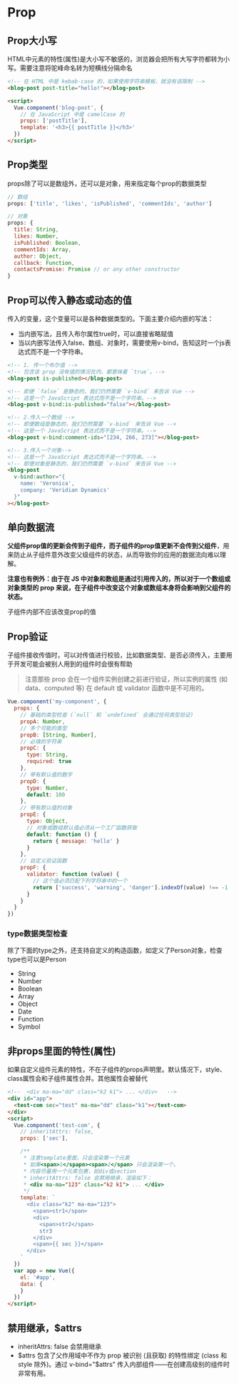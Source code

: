 
# Prop

## Prop大小写
HTML中元素的特性(属性)是大小写不敏感的，浏览器会把所有大写字符都转为小写。需要注意将驼峰命名转为短横线分隔命名
```html
<!-- 在 HTML 中是 kebab-case 的，如果使用字符串模板，就没有该限制 -->
<blog-post post-title="hello!"></blog-post>

<script>
  Vue.component('blog-post', {
    // 在 JavaScript 中是 camelCase 的
    props: ['postTitle'],
    template: '<h3>{{ postTitle }}</h3>'
  })
</script>
```

## Prop类型
props除了可以是数组外，还可以是对象，用来指定每个prop的数据类型
```js
// 数组
props: ['title', 'likes', 'isPublished', 'commentIds', 'author']

// 对象
props: {
  title: String,
  likes: Number,
  isPublished: Boolean,
  commentIds: Array,
  author: Object,
  callback: Function,
  contactsPromise: Promise // or any other constructor
}
```

## Prop可以传入静态或动态的值
传入的变量，这个变量可以是各种数据类型的。下面主要介绍内嵌的写法：
- 当内嵌写法，且传入布尔属性true时，可以直接省略赋值
- 当以内嵌写法传入false、数组、对象时，需要使用v-bind，告知这时一个js表达式而不是一个字符串。

```html
<!-- 1. 传一个布尔值 -->
<!-- 包含该 prop 没有值的情况在内，都意味着 `true`。-->
<blog-post is-published></blog-post>

<!-- 即便 `false` 是静态的，我们仍然需要 `v-bind` 来告诉 Vue -->
<!-- 这是一个 JavaScript 表达式而不是一个字符串。-->
<blog-post v-bind:is-published="false"></blog-post>

<!-- 2.传入一个数组 -->
<!-- 即便数组是静态的，我们仍然需要 `v-bind` 来告诉 Vue -->
<!-- 这是一个 JavaScript 表达式而不是一个字符串。-->
<blog-post v-bind:comment-ids="[234, 266, 273]"></blog-post>

<!-- 3.传入一个对象-->
<!-- 这是一个 JavaScript 表达式而不是一个字符串。-->
<!-- 即便对象是静态的，我们仍然需要 `v-bind` 来告诉 Vue -->
<blog-post
  v-bind:author="{
    name: 'Veronica',
    company: 'Veridian Dynamics'
  }"
></blog-post>
```

## 单向数据流
**父组件prop值的更新会传到子组件，而子组件的prop值更新不会传到父组件**，用来防止从子组件意外改变父级组件的状态，从而导致你的应用的数据流向难以理解。

**注意也有例外：由于在 JS 中对象和数组是通过引用传入的，所以对于一个数组或对象类型的 prop 来说，在子组件中改变这个对象或数组本身将会影响到父组件的状态。**

子组件内部不应该改变prop的值


## Prop验证
子组件接收传值时，可以对传值进行校验，比如数据类型、是否必须传入，主要用于开发可能会被别人用到的组件时会很有帮助

> 注意那些 prop 会在一个组件实例创建之前进行验证，所以实例的属性 (如 data、computed 等) 在 default 或 validator 函数中是不可用的。
```js
Vue.component('my-component', {
  props: {
    // 基础的类型检查 (`null` 和 `undefined` 会通过任何类型验证)
    propA: Number,
    // 多个可能的类型
    propB: [String, Number],
    // 必填的字符串
    propC: {
      type: String,
      required: true
    },
    // 带有默认值的数字
    propD: {
      type: Number,
      default: 100
    },
    // 带有默认值的对象
    propE: {
      type: Object,
      // 对象或数组默认值必须从一个工厂函数获取
      default: function () {
        return { message: 'hello' }
      }
    },
    // 自定义验证函数
    propF: {
      validator: function (value) {
        // 这个值必须匹配下列字符串中的一个
        return ['success', 'warning', 'danger'].indexOf(value) !== -1
      }
    }
  }
})
```

### type数据类型检查
除了下面的type之外，还支持自定义的构造函数，如定义了Person对象，检查type也可以是Person
- String
- Number
- Boolean
- Array
- Object
- Date
- Function
- Symbol

## 非props里面的特性(属性)
如果自定义组件元素的特性，不在子组件的props声明里。默认情况下，style、class属性会和子组件属性合并。其他属性会被替代

```html  
<!--  <div ma-ma="dd" class="k2 k1"> ... </div>   -->
<div id="app">
  <test-com sec="test" ma-ma="dd" class="k1"></test-com>
</div>
<script>
  Vue.component('test-com', {
    // inheritAttrs: false,
    props: ['sec'],

    /**
     * 注意template里面，只会渲染第一个元素
     * 如果<span>1</spapn><span>2</span> 只会渲染第一个。
     * 内容尽量用一个元素包裹，如div或section
     * inheritAttrs: false 会禁用继承，渲染如下：
     * <div ma-ma="123" class="k2 k1"> ... </div> 
     */
    template: `
      <div class="k2" ma-ma="123">
        <span>str1</span>
        <div>
          <span>str2</span>
          str3
        </div>
        <span>{{ sec }}</span>
      </div>
    `
  })
  var app = new Vue({
    el: '#app',
    data: {
    }
  })
</script>
```

## 禁用继承，$attrs
- inheritAttrs: false 会禁用继承
- $attrs 包含了父作用域中不作为 prop 被识别 (且获取) 的特性绑定 (class 和 style 除外)。通过 v-bind="$attrs" 传入内部组件——在创建高级别的组件时非常有用。

